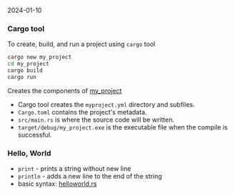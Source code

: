 2024-01-10

### Cargo tool

To create, build, and run a project using `cargo` tool

```sh
cargo new my_project
cd my_project
cargo build
cargo run
```

Creates the components of [my_project](my_project)

- Cargo tool creates the `myproject.yml` directory and subfiles.  
- `Cargo.toml` contains the project's metadata.  
- `src/main.rs` is where the source code will be written.
- `target/debug/my_project.exe` is the executable file when the compile is successful.


### Hello, World
- `print` - prints a string without new line
- `println` - adds a new line to the end of the string
- basic syntax: [helloworld.rs](helloworld.rs)